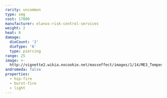 ```yaml
---
rarity: uncommon
type: smg
cost: 17000
manufacturer: elanus-risk-control-services
weight: 2
heat: 6
damage:
  dieCount: '2'
  dieType: '6'
  type: piercing
range: 25
image: >-
  http://vignette2.wikia.nocookie.net/masseffect/images/1/14/ME3_Tempest_Smg.png/revision/latest?cb=20120317184648
andromeda: false
properties:
  - hip-fire
  - burst-fire
  - light
---
```

